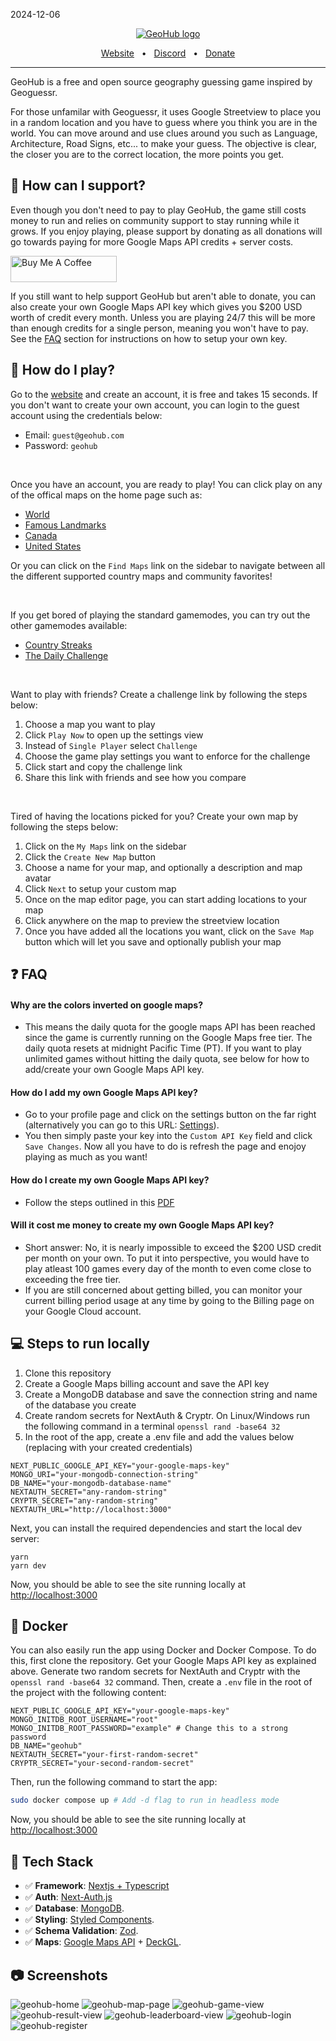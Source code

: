 2024-12-06

<!-- markdownlint-disable-next-line -->
<p align="center">
  <a href="https://www.geohub.gg"><img src="public/og-image.png" alt="GeoHub logo"></a>
</p>

<div align="center">
  <a href="https://www.geohub.gg">Website</a>
  <span>&nbsp;&nbsp;•&nbsp;&nbsp;</span>
  <a href="https://discord.gg/9qdXWqgbrH">Discord</a>
  <span>&nbsp;&nbsp;•&nbsp;&nbsp;</span>
  <a href="https://www.buymeacoffee.com/geohubgame">Donate</a>
  <hr />
</div>

GeoHub is a free and open source geography guessing game inspired by Geoguessr.

For those unfamilar with Geoguessr, it uses Google Streetview to place you in a random location and you have to guess where you think you are in the world. You can move around and use clues around you such as Language, Architecture, Road Signs, etc... to make your guess. The objective is clear, the closer you are to the correct location, the more points you get.

## 💜 How can I support?

Even though you don't need to pay to play GeoHub, the game still costs money to run and relies on community support to stay running while it grows. If you enjoy playing, please support by donating as all donations will go towards paying for more Google Maps API credits + server costs.

<a href="https://www.buymeacoffee.com/geohubgame"><img src="https://cdn.buymeacoffee.com/buttons/v2/default-yellow.png" alt="Buy Me A Coffee" height="42" width="170"></a>

If you still want to help support GeoHub but aren't able to donate, you can also create your own Google Maps API key which gives you $200 USD worth of credit every month. Unless you are playing 24/7 this will be more than enough credits for a single person, meaning you won't have to pay. See the [FAQ](#faq) section for instructions on how to setup your own key.

## 🎉 How do I play?

Go to the [website](https://www.geohub.gg) and create an account, it is free and takes 15 seconds. If you don't want to create your own account, you can login to the guest account using the credentials below:

- Email: `guest@geohub.com`
- Password: `geohub`

<br />

Once you have an account, you are ready to play! You can click play on any of the offical maps on the home page such as:

- [World](https://www.geohub.gg/map/6185df7a7b54baf63473a53e)
- [Famous Landmarks](https://www.geohub.gg/map/6185dfd47b54baf63473a540)
- [Canada](https://www.geohub.gg/map/6185dff27b54baf63473a541)
- [United States](https://www.geohub.gg/map/6185e0077b54baf63473a542)

Or you can click on the `Find Maps` link on the sidebar to navigate between all the different supported country maps and community favorites!

<br />

If you get bored of playing the standard gamemodes, you can try out the other gamemodes available:

- [Country Streaks](https://www.geohub.gg/streaks)
- [The Daily Challenge](https://www.geohub.gg/daily-challenge)

<br />

Want to play with friends? Create a challenge link by following the steps below:

1. Choose a map you want to play
2. Click `Play Now` to open up the settings view
3. Instead of `Single Player` select `Challenge`
4. Choose the game play settings you want to enforce for the challenge
5. Click start and copy the challenge link
6. Share this link with friends and see how you compare

<br />

Tired of having the locations picked for you? Create your own map by following the steps below:

1. Click on the `My Maps` link on the sidebar
2. Click the `Create New Map` button
3. Choose a name for your map, and optionally a description and map avatar
4. Click `Next` to setup your custom map
5. Once on the map editor page, you can start adding locations to your map
6. Click anywhere on the map to preview the streetview location
7. Once you have added all the locations you want, click on the `Save Map` button which will let you save and optionally publish your map

## ❓ FAQ

#### Why are the colors inverted on google maps?

- This means the daily quota for the google maps API has been reached since the game is currently running on the Google Maps free tier. The daily quota resets at midnight Pacific Time (PT). If you want to play unlimited games without hitting the daily quota, see below for how to add/create your own Google Maps API key.

#### How do I add my own Google Maps API key?

- Go to your profile page and click on the settings button on the far right (alternatively you can go to this URL: [Settings](https://www.geohub.gg/user/settings)).
- You then simply paste your key into the `Custom API Key` field and click `Save Changes`. Now all you have to do is refresh the page and enojoy playing as much as you want!

#### How do I create my own Google Maps API key?

- Follow the steps outlined in this [PDF](https://www.geohub.gg/custom-key-instructions.pdf)

#### Will it cost me money to create my own Google Maps API key?

- Short answer: No, it is nearly impossible to exceed the $200 USD credit per month on your own. To put it into perspective, you would have to play atleast 100 games every day of the month to even come close to exceeding the free tier.
- If you are still concerned about getting billed, you can monitor your current billing period usage at any time by going to the Billing page on your Google Cloud account.

## 💻 Steps to run locally

1. Clone this repository
2. Create a Google Maps billing account and save the API key
3. Create a MongoDB database and save the connection string and name of the database you create
4. Create random secrets for NextAuth & Cryptr. On Linux/Windows run the following command in a terminal `openssl rand -base64 32`
5. In the root of the app, create a .env file and add the values below (replacing with your created credentials)

```
NEXT_PUBLIC_GOOGLE_API_KEY="your-google-maps-key"
MONGO_URI="your-mongodb-connection-string"
DB_NAME="your-mongodb-database-name"
NEXTAUTH_SECRET="any-random-string"
CRYPTR_SECRET="any-random-string"
NEXTAUTH_URL="http://localhost:3000"
```

Next, you can install the required dependencies and start the local dev server:

```
yarn
yarn dev
```

Now, you should be able to see the site running locally at [http://localhost:3000](http://localhost:3000)

## 🐳 Docker

You can also easily run the app using Docker and Docker Compose. To do this, first clone the repository. Get your Google Maps API key as explained above. Generate two random secrets for NextAuth and Cryptr with the `openssl rand -base64 32` command. Then, create a `.env` file in the root of the project with the following content:

```env
NEXT_PUBLIC_GOOGLE_API_KEY="your-google-maps-key"
MONGO_INITDB_ROOT_USERNAME="root"
MONGO_INITDB_ROOT_PASSWORD="example" # Change this to a strong password
DB_NAME="geohub"
NEXTAUTH_SECRET="your-first-random-secret"
CRYPTR_SECRET="your-second-random-secret"
```

Then, run the following command to start the app:
```bash
sudo docker compose up # Add -d flag to run in headless mode
```

Now, you should be able to see the site running locally at [http://localhost:3000](http://localhost:3000)

## 🚀 Tech Stack

- ✅ **Framework**: [Nextjs + Typescript](https://nextjs.org)
- ✅ **Auth**: [Next-Auth.js](https://next-auth.js.org)
- ✅ **Database**: [MongoDB](https://www.mongodb.com).
- ✅ **Styling**: [Styled Components](https://styled-components.com).
- ✅ **Schema Validation**: [Zod](https://github.com/colinhacks/zod).
- ✅ **Maps**: [Google Maps API](https://developers.google.com/maps) + [DeckGL](https://deck.gl).

## 📷 Screenshots

![geohub-home](https://github.com/benlikescode/geohub/assets/63207900/f055667d-10e3-4b22-8a01-9aeb3fa86716)
![geohub-map-page](https://github.com/benlikescode/geohub/assets/63207900/51c88624-f82b-4b03-a9eb-326966460f4c)
![geohub-game-view](https://github.com/benlikescode/geohub/assets/63207900/701ae09b-1a54-4c71-91fe-3131a738dcf8)
![geohub-result-view](https://github.com/benlikescode/geohub/assets/63207900/736ccaa9-c165-4553-ad16-64b64adaa9f3)
![geohub-leaderboard-view](https://github.com/benlikescode/geohub/assets/63207900/b0daa1f3-9734-496b-b34d-a68fec7f07c4)
![geohub-login](https://github.com/benlikescode/geohub/assets/63207900/b70d1509-7e5e-4975-a177-08770c61cab1)
![geohub-register](https://github.com/benlikescode/geohub/assets/63207900/bb838e05-99fc-4c87-9649-60908d6448fb)

